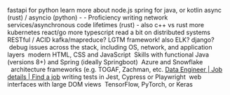 fastapi for python
learn more about node.js
spring for java, or kotlin
async (rust) / asyncio (python) - - Proficiency writing network services/asynchronous code
lifetimes (rust) - also c++ vs rust
more kubernetes
react/go
more typescript
read a bit on distributed systems
RESTful / ACID
kafka/mapreduce?
LGTM framework! also ELK?
django?
 debug issues across the stack, including OS, network, and application layers
 modern HTML, CSS and JavaScript
 Skills with functional Java (versions 8+) and Spring (ideally Springboot)
 Azure and Snowflake
  architecture frameworks (e.g. TOGAF, Zachman, etc.
[Data Engineer | Job details | Find a job](https://findajob.dwp.gov.uk/details/17171898)
writing tests in Jest, Cypress or Playwright
 web interfaces with large DOM views
 TensorFlow, PyTorch, or Keras